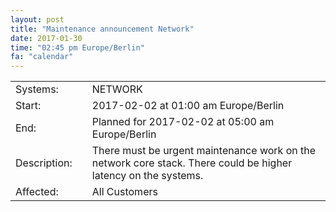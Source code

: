 ```yaml
---
layout: post
title: "Maintenance announcement Network"
date: 2017-01-30
time: "02:45 pm Europe/Berlin"
fa: "calendar"
---
```


|                    |   |                                                                      |
|--------------------|---|----------------------------------------------------------------------|
| Systems:           |   | NETWORK                                                               |
| Start:             |   | 2017-02-02 at 01:00 am Europe/Berlin                                            | 
| End:               |   | Planned for 2017-02-02 at 05:00 am Europe/Berlin                                 |    
| Description:       |   | There must be urgent maintenance work on the network core stack. There could be higher latency on the systems. |
| Affected:          |   | All Customers                                                  |
